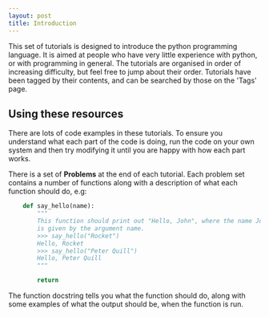 ```yaml
---
layout: post
title: Introduction
---
```


This set of tutorials is designed to introduce the python programming language.
It is aimed at people who have very little experience with python, or with
programming in general. The tutorials are organised in order of increasing
difficulty, but feel free to jump about their order. Tutorials have been
tagged by their contents, and can be searched by those on the 'Tags' page.


## Using these resources 

There are lots of code examples in these tutorials. To ensure you understand
what each part of the code is doing, run the code on your own system and then
try modifying it until you are happy with how each part works.

There is a set of **Problems** at the end of each tutorial. Each problem set
contains a number of functions along with a description of what each function
should do, e.g:


~~~ python
    def say_hello(name):
        """
        This function should print out "Hello, John", where the name John
        is given by the argument name.
        >>> say_hello("Rocket")
        Hello, Rocket
        >>> say_hello("Peter Quill")
        Hello, Peter Quill
        """

        return
~~~

The function docstring tells you what the function should do, along with
some examples of what the output should be, when the function is run. 

